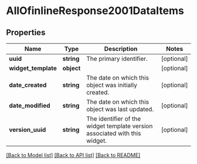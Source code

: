 # AllOfinlineResponse2001DataItems

## Properties
Name | Type | Description | Notes
------------ | ------------- | ------------- | -------------
**uuid** | **string** | The primary identifier. | [optional] 
**widget_template** | **object** |  | [optional] 
**date_created** | **string** | The date on which this object was initially created. | [optional] 
**date_modified** | **string** | The date on which this object was last updated. | [optional] 
**version_uuid** | **string** | The identifier of the widget template version associated with this widget. | [optional] 

[[Back to Model list]](../../README.md#documentation-for-models) [[Back to API list]](../../README.md#documentation-for-api-endpoints) [[Back to README]](../../README.md)

